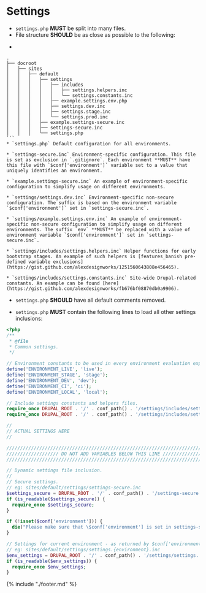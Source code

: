 # Settings

* `settings.php` **MUST** be split into many files.
* File structure **SHOULD** be as close as possible to the following:
*    ```
	.
	├── docroot
	│   ├── sites
	│   │   ├── default
	│   │   │   ├── settings
	│   │   │   │   ├── includes
	│   │   │   │   │   ├── settings.helpers.inc
	│   │   │   │   │   └── settings.constants.inc
	│   │   │   │   ├── example.settings.env.php
	│   │   │   │   ├── settings.dev.inc
	│   │   │   │   ├── settings.stage.inc
	│   │   │   │   └── settings.prod.inc
	│   │   │   ├── example.settings-secure.inc
	│   │   │   ├── settings-secure.inc
	│   │   │   └── settings.php
    ```
	* `settings.php` Default configuration for all environments.
	
	* `settings-secure.inc` Environment-specific configuration. This file is set as exclusion in `.gitignore`. Each environment **MUST** have this file with `$conf['environment']` variable set to a value that uniquely identifies an environment.
	
	* `example.settings-secure.inc` An example of environment-specific configuration to simplify usage on different environments.
	
	* `settings/settings.dev.inc` Environment-specific non-secure configuration. The suffix is based on the environment variable `$conf['environment']` set in `settings-secure.inc`.
	
	* `settings/example.settings.env.inc` An example of environment-specific non-secure configuration to simplify usage on different environments. The suffix `env` **MUST** be replaced with a value of  environment variable `$conf['environment']` set in `settings-secure.inc`.
	
	* `settings/includes/settings.helpers.inc` Helper functions for early bootstrap stages. An example of such helpers is [features_banish pre-defined variable exclusions](https://gist.github.com/alexdesignworks/1251560643808e456465).
	
	* `settings/includes/settings.constants.inc` Site-wide Drupal-related constants. An example can be found [here](https://gist.github.com/alexdesignworks/fb676bf08870db0a9906).


* `settings.php` **SHOULD** have all default comments removed.

* `settings.php` **MUST** contain the following lines to load all other settings
  inclusions:

```php
<?php
/**
 * @file
 * Common settings.
 */

// Environment constants to be used in every environment evaluation expression.
define('ENVIRONMENT_LIVE', 'live');
define('ENVIRONMENT_STAGE', 'stage');
define('ENVIRONMENT_DEV', 'dev');
define('ENVIRONMENT_CI', 'ci');
define('ENVIRONMENT_LOCAL', 'local');

// Include settings constants and helpers files.
require_once DRUPAL_ROOT . '/' . conf_path() . '/settings/includes/settings.constants.inc';
require_once DRUPAL_ROOT . '/' . conf_path() . '/settings/includes/settings.helpers.inc';

//
// ACTUAL SETTINGS HERE
//

////////////////////////////////////////////////////////////////////////////////
/////////////////// DO NOT ADD VARIABLES BELOW THIS LINE ///////////////////////
////////////////////////////////////////////////////////////////////////////////

// Dynamic settings file inclusion.
//
// Secure settings.
// eg: sites/default/settings/settings-secure.inc
$settings_secure = DRUPAL_ROOT . '/' . conf_path() . '/settings-secure' . '.inc';
if (is_readable($settings_secure)) {
  require_once $settings_secure;
}

if (!isset($conf['environment'])) {
  die("Please make sure that \$conf['environment'] is set in settings-secure.inc");
}

// Settings for current environment - as returned by $conf['environment'].
// eg: sites/default/settings/settings.{environment}.inc
$env_settings = DRUPAL_ROOT . '/' . conf_path() . '/settings/settings.' . $conf['environment'] . '.inc';
if (is_readable($env_settings)) {
  require_once $env_settings;
}
```

{% include "./footer.md" %}
